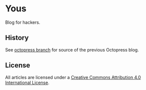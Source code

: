 # Yous

Blog for hackers.

## History

See [octopress branch](https://github.com/yous/yous.github.io/tree/octopress) for source of the previous Octopress blog.

## License

All articles are licensed under a [Creative Commons Attribution 4.0 International License](http://creativecommons.org/licenses/by/4.0/).
